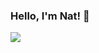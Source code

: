 ### Hello, I'm Nat! 👋

![](https://user-images.githubusercontent.com/91270103/145673052-5fb83618-7897-483a-84b1-6d7565b6bc8e.png)

<!--
**NataliaPoletaeva/NataliaPoletaeva** is a ✨ _special_ ✨ repository because its `README.md` (this file) appears on your GitHub profile.

Here are some ideas to get you started:

- 🔭 I’m currently working on ...
- 🌱 I’m currently learning ...
- 👯 I’m looking to collaborate on ...
- 🤔 I’m looking for help with ...
- 💬 Ask me about ...
- 📫 How to reach me: ...
- 😄 Pronouns: ...
- ⚡ Fun fact: ...
-->
